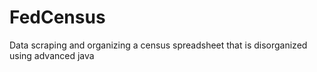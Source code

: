# FedCensus
Data scraping and organizing a census spreadsheet that is disorganized using advanced java 
